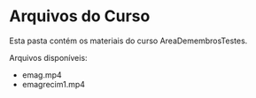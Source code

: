 # Arquivos do Curso

Esta pasta contém os materiais do curso AreaDemembrosTestes.

Arquivos disponíveis:
- emag.mp4
- emagrecim1.mp4